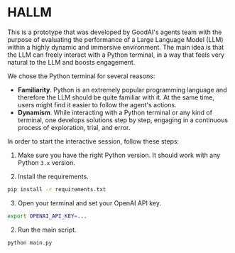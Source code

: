 # HALLM

This is a prototype that was developed by GoodAI's agents team with the
purpose of evaluating the performance of a Large Language Model (LLM)
within a highly dynamic and immersive environment. The main idea is that
the LLM can freely interact with a Python terminal, in a way that feels
very natural to the LLM and boosts engagement.

We chose the Python terminal for several reasons:

- **Familiarity**. Python is an extremely popular programming language and
therefore the LLM should be quite familiar with it. At the same time,
users might find it easier to follow the agent's actions.
- **Dynamism**. While interacting with a Python terminal or any kind of
terminal, one develops solutions step by step, engaging in a continuous
process of exploration, trial, and error.

In order to start the interactive session, follow these steps:

1. Make sure you have the right Python version. It should work with any
Python `3.x` version.

2. Install the requirements.

```bash
pip install -r requirements.txt
```

3. Open your terminal and set your OpenAI API key.

```bash
export OPENAI_API_KEY=...
```

2. Run the main script.

```bash
python main.py
```